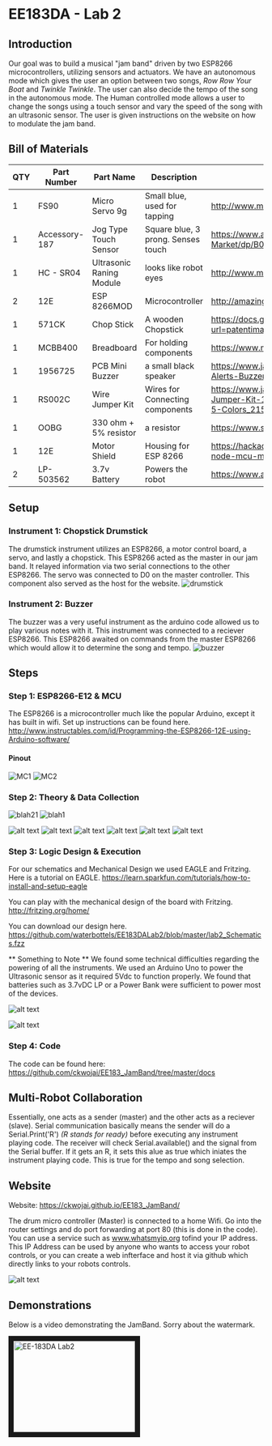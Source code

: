 # EE183DA - Lab 2

## Introduction
Our goal was to build a musical "jam band" driven by two ESP8266 microcontrollers, utilizing sensors and actuators. We have an autonomous mode which gives the user an option between two songs, *Row Row Your Boat* and *Twinkle Twinkle*. The user can also decide the tempo of the song in the autonomous mode. The Human controlled mode allows a user to change the songs using a touch sensor and vary the speed of the song with an ultrasonic sensor. The user is given instructions on the website on how to modulate the jam band.

## Bill of Materials
| **QTY** | **Part Number**   | **Part Name**                | **Description**                        | **Spec Sheet**                                                                                                                               |
|-----|---------------|--------------------------|------------------------------------|------------------------------------------------------------------------------------------------------------------------------------------|
| 1   | FS90          | Micro Servo 9g           | Small blue, used for tapping       | http://www.mantech.co.za/Datasheets/Products/FITEC_FS90.pdf                                                                              |
| 1   | Accessory-187 | Jog Type Touch Sensor    | Square blue, 3 prong. Senses touch | https://www.amazon.com/Sensor-Capacitive-Arduino-Atomic-Market/dp/B00WH7O00U                                                             |
| 1   | HC - SR04     | Ultrasonic Raning Module | looks like robot eyes              | http://www.micropik.com/PDF/HCSR04.pdf                                                                                                   |
| 2   | 12E           | ESP 8266MOD              | Microcontroller                    | http://amazingrobots.net/2017-2/resources/nodemcu_pinout/                                                                                |
| 1   | 571CK         | Chop Stick               | A wooden Chopstick                 | https://docs.google.com/viewer?url=patentimages.storage.googleapis.com/pdfs/US20090026782.pdf                                            |
| 1   | MCBB400       | Breadboard               | For holding components             | https://www.melopero.com/datasheets/Breadboard.pdf                                                                                       |
| 1   | 1956725       | PCB Mini Buzzer          | a small black speaker              | https://www.jameco.com/z/SV8-Velleman-Audio-Indicator-and-Alerts-Buzzer-8mA-12-Volt-Solder-Through-Hole_1956725.html                     |
| 1   | RS002C        | Wire Jumper Kit          | Wires for Connecting components    | https://www.jameco.com/z/RS002C-Dagu-HiTech-Electronic-Wire-Jumper-Kit-140-Pieces-100-Male-Cables-40-Female-Cables-5-Colors_2150467.html |
| 1   | OOBG          | 330 ohm + 5% resistor    | a resistor                         | https://www.sparkfun.com/products/11507                                                                                                  |
| 1   | 12E           | Motor Shield             | Housing for ESP 8266               | https://hackaday.io/project/8856-incubator-controller/log/29291-node-mcu-motor-shield                                                    |
| 2   | LP-503562     | 3.7v Battery             | Powers the robot                   | https://www.adafruit.com/product/258                                                                                                     |
## Setup
### Instrument 1: Chopstick Drumstick
The drumstick instrument utilizes an ESP8266, a motor control board, a servo, and lastly a chopstick. This ESP8266 acted as the master in our jam band. It relayed information via two serial connections to the other ESP8266. The servo was connected to D0 on the master controller. This component also served as the host for the website.
![drumstick](https://images-na.ssl-images-amazon.com/images/I/41-aA8t56uL._SX342_.jpg "servo")
### Instrument 2: Buzzer
The buzzer was a very useful instrument as the arduino code allowed us to play various notes with it. This instrument was connected to a reciever ESP8266. This ESP8266 awaited on commands from the master ESP8266 which would allow it to determine the song and tempo.
![buzzer](http://www.futurlec.com/Pictures/3VPIEZOPCB.jpg "buzzer")

## Steps
### Step 1: ESP8266-E12 & MCU
The ESP8266 is a microcontroller much like the popular Arduino, except it has built in wifi.
Set up instructions can be found here.
http://www.instructables.com/id/Programming-the-ESP8266-12E-using-Arduino-software/ 

#### Pinout
![MC1](http://amazingrobots.net/wp-content/uploads/2016/06/nodemcu_pinout.png "ESP 8266")
![MC2](http://amazingrobots.net/wp-content/uploads/2016/06/motor_shield_diagram.jpg "MCU")

### Step 2: Theory & Data Collection

![blah21](https://github.com/waterbottels/EE183DALab2/blob/master/Component1.png "sensor 1")
![blah1](https://github.com/waterbottels/EE183DALab2/blob/master/Component2.png "sensor 2")

![alt text](https://github.com/waterbottels/EE183DALab2/blob/master/sensors1.png "M")
![alt text](https://github.com/waterbottels/EE183DALab2/blob/master/sensors2.png "M")
![alt text](https://github.com/waterbottels/EE183DALab2/blob/master/sensors3.png "M")
![alt text](https://github.com/waterbottels/EE183DALab2/blob/master/sensors4.png "M")
![alt text](https://github.com/waterbottels/EE183DALab2/blob/master/sensors5.png "M")
![alt text](https://github.com/waterbottels/EE183DALab2/blob/master/sensors6.png "M")

### Step 3: Logic Design & Execution
For our schematics and Mechanical Design we used EAGLE and Fritzing.
Here is a tutorial on EAGLE.
https://learn.sparkfun.com/tutorials/how-to-install-and-setup-eagle

You can play with the mechanical design of the board with Fritzing.
http://fritzing.org/home/

You can download our design here.
https://github.com/waterbottels/EE183DALab2/blob/master/lab2_Schematics.fzz

** Something to Note **
We found some technical difficulties regarding the powering of all the instruments. We used an Arduino Uno to power the Ultrasonic sensor as it required 5Vdc to function properly. We found that batteries such as 3.7vDC LP or a Power Bank were sufficient to power most of the devices.

![alt text](https://github.com/waterbottels/EE183DALab2/blob/master/mechanics.png "Mechanical Drawing")

![alt text](https://github.com/waterbottels/EE183DALab2/blob/master/schematic.png "Schematics")
### Step 4: Code
The code can be found here:
https://github.com/ckwojai/EE183_JamBand/tree/master/docs

## Multi-Robot Collaboration
Essentially, one acts as a sender (master) and the other acts as a reciever (slave). Serial communication basically means the sender will do a Serial.Print('R') *(R stands for ready)* before executing any instrument playing code.
The receiver will check Serial.available() and the signal from the Serial buffer. If it gets an R, it sets this alue as true which iniates the instrument playing code. This is true for the tempo and song selection.

## Website
Website: https://ckwojai.github.io/EE183_JamBand/

The drum micro controller (Master) is connected to a home Wifi. Go into the router settings and do port forwarding at port 80 (this is done in the code). You can use a service such as www.whatsmyip.org tofind your IP address.
This IP Address can be used by anyone who wants to access your robot controls, or you can create a web infterface and host it via github which directly links to your robots controls.

![alt text](https://github.com/waterbottels/EE183DALab2/blob/master/website2.png "Website")

## Demonstrations
Below is a video demonstrating the JamBand.
Sorry about the watermark.

<a href="http://www.youtube.com/watch?feature=player_embedded&v=DO1NRDxI4-o
" target="_blank"><img src="http://img.youtube.com/vi/DO1NRDxI4-o/0.jpg" 
alt="EE-183DA Lab2" width="240" height="180" border="10" /></a>
